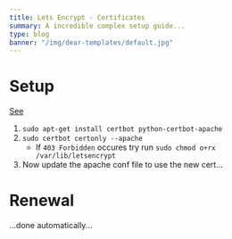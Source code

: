 ```yaml
---
title: Lets Encrypt - Certificates
summary: A incredible complex setup guide...
type: blog
banner: "/img/dear-templates/default.jpg"
---
```


# Setup #
[See](https://certbot.eff.org/lets-encrypt/debianbuster-apache)
1. `sudo apt-get install certbot python-certbot-apache`
2. `sudo certbot certonly --apache`
    * If `403 Forbidden` occures try run `sudo chmod o+rx /var/lib/letsencrypt`
3. Now update the apache conf file to use the new cert...

# Renewal #
...done automatically...
